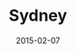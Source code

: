 ---
title: Sydney
date: 2015-02-07
images: [below.png]
props: [rbb, camo-shorts, black-lace-up-boots, white-shirt, camo-hat, studded-black-choker, studded-armband, earrings, aviators, freddie-mustache]
---